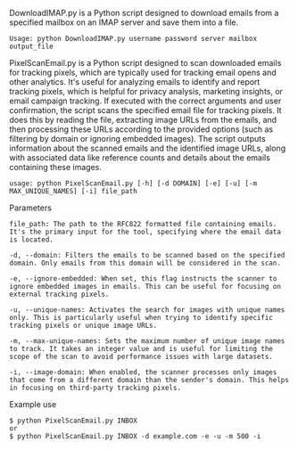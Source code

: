 DownloadIMAP.py is a Python script designed to download emails from a specified mailbox on an IMAP server and save them into a file.
```
Usage: python DownloadIMAP.py username password server mailbox output_file
```

PixelScanEmail.py is a Python script designed to scan downloaded emails for tracking pixels, which are typically used for tracking email opens and other analytics.
It's useful for analyzing emails to identify and report tracking pixels, which is helpful for privacy analysis, marketing insights, or email campaign tracking.
If executed with the correct arguments and user confirmation, the script scans the specified email file for tracking pixels. 
It does this by reading the file, extracting image URLs from the emails, and then processing these URLs according to the provided options (such as filtering by domain or ignoring embedded images).
The script outputs information about the scanned emails and the identified image URLs, along with associated data like reference counts and details about the emails containing these images.
```
usage: python PixelScanEmail.py [-h] [-d DOMAIN] [-e] [-u] [-m MAX_UNIQUE_NAMES] [-i] file_path
```
Parameters

    file_path: The path to the RFC822 formatted file containing emails. It's the primary input for the tool, specifying where the email data is located.

    -d, --domain: Filters the emails to be scanned based on the specified domain. Only emails from this domain will be considered in the scan.

    -e, --ignore-embedded: When set, this flag instructs the scanner to ignore embedded images in emails. This can be useful for focusing on external tracking pixels.

    -u, --unique-names: Activates the search for images with unique names only. This is particularly useful when trying to identify specific tracking pixels or unique image URLs.

    -m, --max-unique-names: Sets the maximum number of unique image names to track. It takes an integer value and is useful for limiting the scope of the scan to avoid performance issues with large datasets.

    -i, --image-domain: When enabled, the scanner processes only images that come from a different domain than the sender's domain. This helps in focusing on third-party tracking pixels.

Example use
```
$ python PixelScanEmail.py INBOX
or
$ python PixelScanEmail.py INBOX -d example.com -e -u -m 500 -i
```

